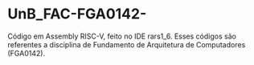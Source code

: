 # UnB_FAC-FGA0142-
Código em Assembly RISC-V, feito no IDE rars1_6. Esses códigos são referentes a disciplina de Fundamento de Arquitetura de Computadores (FGA0142).
